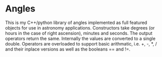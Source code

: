 # Angles

This is my C++/python library of angles implemented as full featured
objects for use in astronomy applications. Constructors take degrees
(or hours in the case of right ascension), minutes and seconds. The
output operators return the same. Internally the values are converted
to a single double. Operators are overloaded to support basic
arithmatic, i.e. +, -, *, / and their inplace versions as well as the
booleans == and !=.



